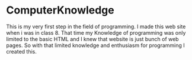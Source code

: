 # ComputerKnowledge
This is my very first step in the field of programming. I made this web site when i was in class 8. That time my Knowledge of programming was only limited to the basic HTML and I knew that website is just bunch of web pages. So with that limited knowledge and enthusiasm for programming I created this.
